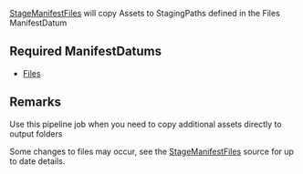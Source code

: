 [StageManifestFiles](assetlink://Packages/com.passivepicasso.thunderkit/Editor/Core/Pipelines/Jobs/StageManifestFiles.cs) will copy Assets to StagingPaths defined in the Files ManifestDatum

## Required ManifestDatums

* [Files](assetlink://Packages/com.passivepicasso.thunderkit/Editor/Core/Manifests/Datum/Files.cs)

## Remarks

Use this pipeline job when you need to copy additional assets directly to output folders

Some changes to files may occur, see the [StageManifestFiles](assetlink://Packages/com.passivepicasso.thunderkit/Editor/Core/Pipelines/Jobs/StageManifestFiles.cs) source for up to date details.